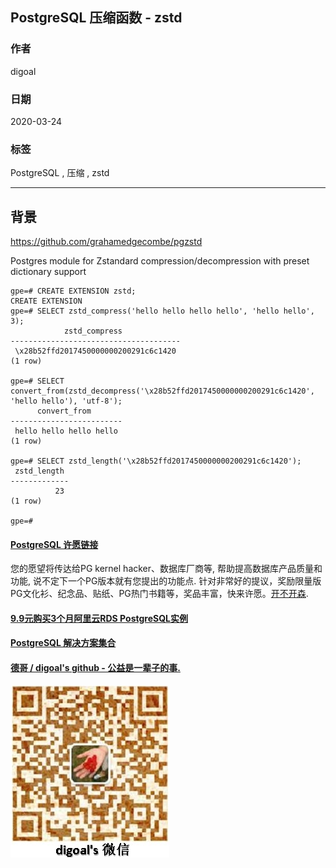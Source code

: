 ## PostgreSQL 压缩函数 - zstd    
                                                                                      
### 作者                                                                                                                                                      
digoal                                                                                                                                                                                               
                                                                                                        
### 日期                                                                                                                                                                                               
2020-03-24                                                                                                                                                                                           
                                                                                                                                                                                               
### 标签                                                                                                                                                                                               
PostgreSQL , 压缩 , zstd         
                                                                                                   
----                                                                                             
                                                                                                        
## 背景          
https://github.com/grahamedgecombe/pgzstd  
  
Postgres module for Zstandard compression/decompression with preset dictionary support  
  
```  
gpe=# CREATE EXTENSION zstd;  
CREATE EXTENSION  
gpe=# SELECT zstd_compress('hello hello hello hello', 'hello hello', 3);  
            zstd_compress  
--------------------------------------  
 \x28b52ffd2017450000000200291c6c1420  
(1 row)  
  
gpe=# SELECT convert_from(zstd_decompress('\x28b52ffd2017450000000200291c6c1420', 'hello hello'), 'utf-8');  
      convert_from  
-------------------------  
 hello hello hello hello  
(1 row)  
  
gpe=# SELECT zstd_length('\x28b52ffd2017450000000200291c6c1420');  
 zstd_length  
-------------  
          23  
(1 row)  
  
gpe=#  
```  
    
  
  
  
  
  
  
  
  
  
  
  
  
  
  
  
  
  
  
  
  
  
  
  
  
  
  
  
  
  
  
  
  
  
  
  
  
  
  
  
  
  
  
  
  
  
  
  
  
  
  
  
  
  
#### [PostgreSQL 许愿链接](https://github.com/digoal/blog/issues/76 "269ac3d1c492e938c0191101c7238216")
您的愿望将传达给PG kernel hacker、数据库厂商等, 帮助提高数据库产品质量和功能, 说不定下一个PG版本就有您提出的功能点. 针对非常好的提议，奖励限量版PG文化衫、纪念品、贴纸、PG热门书籍等，奖品丰富，快来许愿。[开不开森](https://github.com/digoal/blog/issues/76 "269ac3d1c492e938c0191101c7238216").  
  
  
#### [9.9元购买3个月阿里云RDS PostgreSQL实例](https://www.aliyun.com/database/postgresqlactivity "57258f76c37864c6e6d23383d05714ea")
  
  
#### [PostgreSQL 解决方案集合](https://yq.aliyun.com/topic/118 "40cff096e9ed7122c512b35d8561d9c8")
  
  
#### [德哥 / digoal's github - 公益是一辈子的事.](https://github.com/digoal/blog/blob/master/README.md "22709685feb7cab07d30f30387f0a9ae")
  
  
![digoal's wechat](../pic/digoal_weixin.jpg "f7ad92eeba24523fd47a6e1a0e691b59")
  
